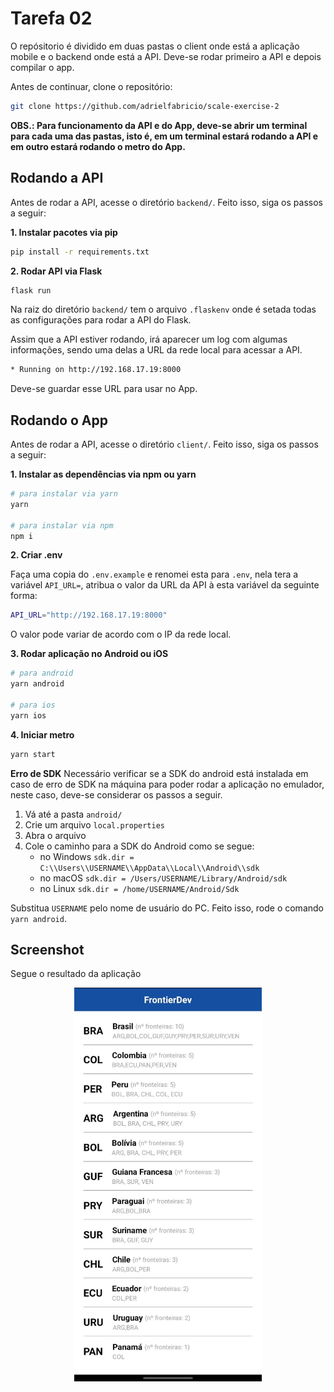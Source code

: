 # Tarefa 02

O repósitorio é dividido em duas pastas o client onde está a aplicação mobile e o backend onde está a API. Deve-se rodar primeiro a API e depois compilar o app.

Antes de continuar, clone o repositório:

```bash
git clone https://github.com/adrielfabricio/scale-exercise-2
```

**OBS.: Para funcionamento da API e do App, deve-se abrir um terminal para cada uma das pastas, isto é, em um terminal estará rodando a API e em outro estará rodando o metro do App.**

## Rodando a API

Antes de rodar a API, acesse o diretório `backend/`. Feito isso, siga os passos a seguir:

**1. Instalar pacotes via pip**

```bash
pip install -r requirements.txt
```

**2. Rodar API via Flask**

```bash
flask run
```

Na raiz do diretório `backend/` tem o arquivo `.flaskenv` onde é setada todas as configurações para rodar a API do Flask.

Assim que a API estiver rodando, irá aparecer um log com algumas informações, sendo uma delas a URL da rede local para acessar a API.

```bash
* Running on http://192.168.17.19:8000
```

Deve-se guardar esse URL para usar no App.

## Rodando o App

Antes de rodar a API, acesse o diretório `client/`. Feito isso, siga os passos a seguir:

**1. Instalar as dependências via npm ou yarn**

```bash
# para instalar via yarn
yarn

# para instalar via npm
npm i
```

**2. Criar .env**

Faça uma copia do `.env.example` e renomei esta para `.env`, nela tera a variável `API_URL=`, atribua o valor da URL da API à esta variável da seguinte forma:

```bash
API_URL="http://192.168.17.19:8000"
```

O valor pode variar de acordo com o IP da rede local.

**3. Rodar aplicação no Android ou iOS**

```bash
# para android
yarn android

# para ios
yarn ios
```

**4. Iniciar metro**

```bash
yarn start
```

**Erro de SDK**
Necessário verificar se a SDK do android está instalada em caso de erro de SDK na máquina para poder rodar a aplicação no emulador, neste caso, deve-se considerar os passos a seguir.

1. Vá até a pasta `android/`
2. Crie um arquivo `local.properties`
3. Abra o arquivo
4. Cole o caminho para a SDK do Android como se segue:
   - no Windows `sdk.dir = C:\\Users\\USERNAME\\AppData\\Local\\Android\\sdk`
   - no macOS `sdk.dir = /Users/USERNAME/Library/Android/sdk`
   - no Linux `sdk.dir = /home/USERNAME/Android/Sdk`

Substitua `USERNAME` pelo nome de usuário do PC. Feito isso, rode o comando `yarn android`.

## Screenshot

Segue o resultado da aplicação

<div align="center">
<img
   src="assets/screenshot01.jpeg"
   alt="Screenshot 01"
   style="display: inline-block; margin: 0 auto; max-width: 300px;"  />
</div>
